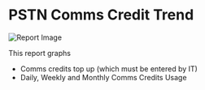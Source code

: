 # PSTN Comms Credit Trend

![Report Image](/TeamsBillingYE/TB4198.png)

This report graphs 

- Comms credits top up (which must be entered by IT)
- Daily, Weekly and Monthly Comms Credits Usage

